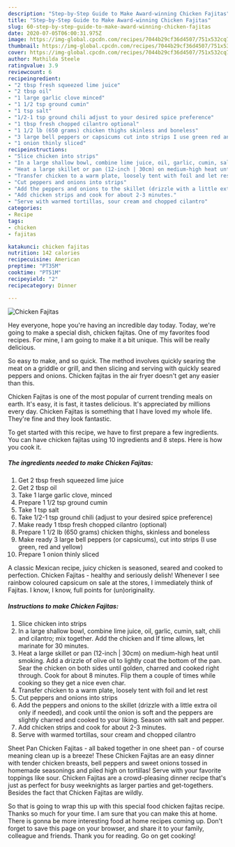 ```yaml
---
description: "Step-by-Step Guide to Make Award-winning Chicken Fajitas"
title: "Step-by-Step Guide to Make Award-winning Chicken Fajitas"
slug: 60-step-by-step-guide-to-make-award-winning-chicken-fajitas
date: 2020-07-05T06:00:31.975Z
image: https://img-global.cpcdn.com/recipes/7044b29cf36d4507/751x532cq70/chicken-fajitas-recipe-main-photo.jpg
thumbnail: https://img-global.cpcdn.com/recipes/7044b29cf36d4507/751x532cq70/chicken-fajitas-recipe-main-photo.jpg
cover: https://img-global.cpcdn.com/recipes/7044b29cf36d4507/751x532cq70/chicken-fajitas-recipe-main-photo.jpg
author: Mathilda Steele
ratingvalue: 3.9
reviewcount: 6
recipeingredient:
- "2 tbsp fresh squeezed lime juice"
- "2 tbsp oil"
- "1 large garlic clove minced"
- "1 1/2 tsp ground cumin"
- "1 tsp salt"
- "1/2-1 tsp ground chili adjust to your desired spice preference"
- "1 tbsp fresh chopped cilantro optional"
- "1 1/2 lb (650 grams) chicken thighs skinless and boneless"
- "3 large bell peppers or capsicums cut into strips I use green red and yellow"
- "1 onion thinly sliced"
recipeinstructions:
- "Slice chicken into strips"
- "In a large shallow bowl, combine lime juice, oil, garlic, cumin, salt, chili and cilantro; mix together. Add the chicken and If time allows, let marinate for 30 minutes."
- "Heat a large skillet or pan (12-inch | 30cm) on medium-high heat until smoking. Add a drizzle of olive oil to lightly coat the bottom of the pan. Sear the chicken on both sides until golden, charred and cooked right through. Cook for about 8 minutes. Flip them a couple of times while cooking so they get a nice even char."
- "Transfer chicken to a warm plate, loosely tent with foil and let rest"
- "Cut peppers and onions into strips"
- "Add the peppers and onions to the skillet (drizzle with a little extra oil only if needed), and cook until the onion is soft and the peppers are slightly charred and cooked to your liking. Season with salt and pepper."
- "Add chicken strips and cook for about 2-3 minutes."
- "Serve with warmed tortillas, sour cream and chopped cilantro"
categories:
- Recipe
tags:
- chicken
- fajitas

katakunci: chicken fajitas 
nutrition: 142 calories
recipecuisine: American
preptime: "PT35M"
cooktime: "PT51M"
recipeyield: "2"
recipecategory: Dinner

---
```



![Chicken Fajitas](https://img-global.cpcdn.com/recipes/7044b29cf36d4507/751x532cq70/chicken-fajitas-recipe-main-photo.jpg)

Hey everyone, hope you're having an incredible day today. Today, we're going to make a special dish, chicken fajitas. One of my favorites food recipes. For mine, I am going to make it a bit unique. This will be really delicious.

So easy to make, and so quick. The method involves quickly searing the meat on a griddle or grill, and then slicing and serving with quickly seared peppers and onions. Chicken fajitas in the air fryer doesn&#39;t get any easier than this.

Chicken Fajitas is one of the most popular of current trending meals on earth. It's easy, it is fast, it tastes delicious. It's appreciated by millions every day. Chicken Fajitas is something that I have loved my whole life. They're fine and they look fantastic.


To get started with this recipe, we have to first prepare a few ingredients. You can have chicken fajitas using 10 ingredients and 8 steps. Here is how you cook it.

<!--inarticleads1-->

##### The ingredients needed to make Chicken Fajitas:

1. Get 2 tbsp fresh squeezed lime juice
1. Get 2 tbsp oil
1. Take 1 large garlic clove, minced
1. Prepare 1 1/2 tsp ground cumin
1. Take 1 tsp salt
1. Take 1/2-1 tsp ground chili (adjust to your desired spice preference)
1. Make ready 1 tbsp fresh chopped cilantro (optional)
1. Prepare 1 1/2 lb (650 grams) chicken thighs, skinless and boneless
1. Make ready 3 large bell peppers (or capsicums), cut into strips (I use green, red and yellow)
1. Prepare 1 onion thinly sliced


A classic Mexican recipe, juicy chicken is seasoned, seared and cooked to perfection. Chicken Fajitas - healthy and seriously delish! Whenever I see rainbow coloured capsicum on sale at the stores, I immediately think of Fajitas. I know, I know, full points for (un)originality. 

<!--inarticleads2-->

##### Instructions to make Chicken Fajitas:

1. Slice chicken into strips
1. In a large shallow bowl, combine lime juice, oil, garlic, cumin, salt, chili and cilantro; mix together. Add the chicken and If time allows, let marinate for 30 minutes.
1. Heat a large skillet or pan (12-inch | 30cm) on medium-high heat until smoking. Add a drizzle of olive oil to lightly coat the bottom of the pan. Sear the chicken on both sides until golden, charred and cooked right through. Cook for about 8 minutes. Flip them a couple of times while cooking so they get a nice even char.
1. Transfer chicken to a warm plate, loosely tent with foil and let rest
1. Cut peppers and onions into strips
1. Add the peppers and onions to the skillet (drizzle with a little extra oil only if needed), and cook until the onion is soft and the peppers are slightly charred and cooked to your liking. Season with salt and pepper.
1. Add chicken strips and cook for about 2-3 minutes.
1. Serve with warmed tortillas, sour cream and chopped cilantro


Sheet Pan Chicken Fajitas - all baked together in one sheet pan - of course meaning clean up is a breeze! These Chicken Fajitas are an easy dinner with tender chicken breasts, bell peppers and sweet onions tossed in homemade seasonings and piled high on tortillas! Serve with your favorite toppings like sour. Chicken Fajitas are a crowd-pleasing dinner recipe that&#39;s just as perfect for busy weeknights as larger parties and get-togethers. Besides the fact that Chicken Fajitas are wildly. 

So that is going to wrap this up with this special food chicken fajitas recipe. Thanks so much for your time. I am sure that you can make this at home. There is gonna be more interesting food at home recipes coming up. Don't forget to save this page on your browser, and share it to your family, colleague and friends. Thank you for reading. Go on get cooking!
